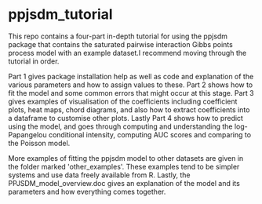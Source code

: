 # ppjsdm_tutorial
This repo contains a four-part in-depth tutorial for using the ppjsdm package that contains the saturated pairwise interaction Gibbs points process model with an example dataset.I recommend moving through the tutorial in order. 

Part 1 gives package installation help as well as code and explanation of the various parameters and how to assign values to these. Part 2 shows how to fit the model and some common errors that might occur at this stage. Part 3 gives examples of visualisation of the coefficients including coefficient plots, heat maps, chord diagrams, and also how to extract coefficients into a dataframe to customise other plots. Lastly Part 4 shows how to predict using the model, and goes through computing and understanding the log-Papangelou conditional intensity, computing AUC scores and comparing to the Poisson model. 

More examples of fitting the ppjsdm model to other datasets are given in the folder marked 'other_examples'. These examples tend to be simpler systems and use data freely available from R. Lastly, the PPJSDM_model_overview.doc gives an explanation of the model and its parameters and how everything comes together. 
